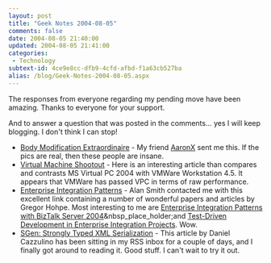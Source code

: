 ```yaml
---
layout: post
title: "Geek Notes 2004-08-05"
comments: false
date: 2004-08-05 21:40:00
updated: 2004-08-05 21:41:00
categories:
 - Technology
subtext-id: 4ce9e8cc-dfb9-4cfd-afbd-f1a63cb527ba
alias: /blog/Geek-Notes-2004-08-05.aspx
---
```



The responses from everyone regarding my pending move have been amazing. Thanks to everyone for your support.

And to answer a question that was posted in the comments... yes I will keep blogging. I don't think I can stop!

  * [Body Modification Extraordinaire](http://www.bmezine.com/news/pubring/20030401.html) - My friend [AaronX](http://www.mikulich.com/aaron/default.htm) sent me this. If the pics are real, then these people are insane.
  * [Virtual Machine Shootout](http://arstechnica.com/reviews/004/software/virtual-machines/vm-1.html) - Here is an interesting article than compares and contrasts MS Virtual PC 2004 with VMWare Workstation 4.5. It appears that VMWare has passed VPC in terms of raw performance.
  * [Enterprise Integration Patterns](http://www.enterpriseintegrationpatterns.com/articles.html) - Alan Smith contacted me with this excellent link containing a number of wonderful papers and articles by Gregor Hohpe. Most interesting to me are [Enterprise Integration Patterns with BizTalk Server 2004](http://www.enterpriseintegrationpatterns.com/docs/integrationpatterns_biztalk.pdf)&nbsp_place_holder;and [Test-Driven Development in Enterprise Integration Projects](http://www.enterpriseintegrationpatterns.com/docs/TestDrivenEAI.pdf). Wow.
  * [SGen: Strongly Typed XML Serialization](http://weblogs.asp.net/cazzu/archive/2004/08/02/SGen.aspx) - This article by Daniel Cazzulino has been sitting in my RSS inbox for a couple of days, and I finally got around to reading it. Good stuff. I can't wait to try it out.
